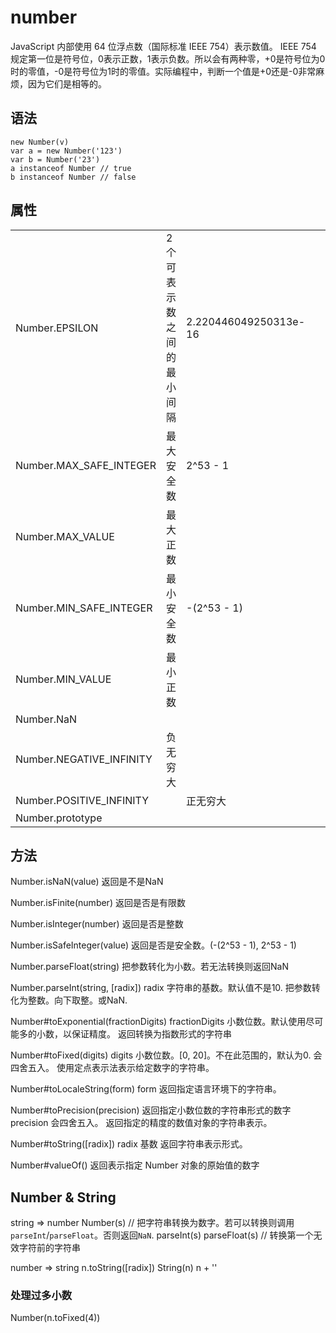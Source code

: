 # number
JavaScript 内部使用 64 位浮点数（国际标准 IEEE 754）表示数值。
IEEE 754 规定第一位是符号位，0表示正数，1表示负数。所以会有两种零，+0是符号位为0时的零值，-0是符号位为1时的零值。实际编程中，判断一个值是+0还是-0非常麻烦，因为它们是相等的。

## 语法
```
new Number(v)
var a = new Number('123')
var b = Number('23')
a instanceof Number // true
b instanceof Number // false
```

## 属性
||||||
|-|-|-|-|-|
|Number.EPSILON|2个可表示数之间的最小间隔| 2.220446049250313e-16|||
|Number.MAX_SAFE_INTEGER|最大安全数|2^53 - 1|||
|Number.MAX_VALUE|最大正数||||
|Number.MIN_SAFE_INTEGER|最小安全数|-(2^53 - 1)|||
|Number.MIN_VALUE|最小正数||||
|Number.NaN|||||
|Number.NEGATIVE_INFINITY|负无穷大||||
|Number.POSITIVE_INFINITY||正无穷大|||
|Number.prototype|||||

## 方法
Number.isNaN(value)
返回是不是NaN

Number.isFinite(number)
返回是否是有限数

Number.isInteger(number)
返回是否是整数

Number.isSafeInteger(value)
返回是否是安全数。(-(2^53 - 1), 2^53 - 1)

Number.parseFloat(string)
把参数转化为小数。若无法转换则返回NaN

Number.parseInt(string, [radix])
radix 字符串的基数。默认值不是10.
把参数转化为整数。向下取整。或NaN.

Number#toExponential(fractionDigits)
fractionDigits 小数位数。默认使用尽可能多的小数，以保证精度。
返回转换为指数形式的字符串

Number#toFixed(digits)
digits 小数位数。[0, 20]。不在此范围的，默认为0.
会四舍五入。
使用定点表示法表示给定数字的字符串。

Number#toLocaleString(form)
form
返回指定语言环境下的字符串。

Number#toPrecision(precision)  返回指定小数位数的字符串形式的数字
precision
会四舍五入。
返回指定的精度的数值对象的字符串表示。

Number#toString([radix])
radix 基数
返回字符串表示形式。

Number#valueOf()
返回表示指定 Number 对象的原始值的数字

## Number & String
string => number
Number(s)
// 把字符串转换为数字。若可以转换则调用`parseInt`/`parseFloat`。否则返回`NaN`.
parseInt(s)
parseFloat(s)
// 转换第一个无效字符前的字符串

number => string
n.toString([radix])
String(n)
n + ''

### 处理过多小数
Number(n.toFixed(4))
